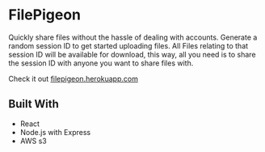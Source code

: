 # FilePigeon
Quickly share files without the hassle of dealing with accounts. Generate a random session ID to get started uploading files. All Files relating to that session ID will be available for download, this way, all you need is to share the session ID with anyone you want to share files with.

Check it out [filepigeon.herokuapp.com](filepigeon.herokuapp.com)

## Built With
* React
* Node.js with Express
* AWS s3
